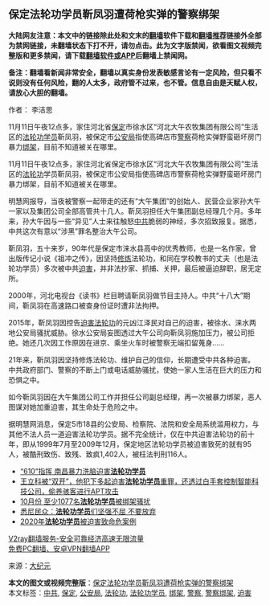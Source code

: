  <h2>保定法轮功学员靳凤羽遭荷枪实弹的警察绑架</h2> <p class="notice"><b>大陆网友注意：本文中的链接除此处和文末的<a href="https://github.com/bannedbook/fanqiang" >翻墙</a>软件下载和<a href="https://github.com/killgcd/justmysocks/blob/master/README.md">翻墙推荐</a>链接外全部为禁网链接，未翻墙状态下打不开，请勿点击。此为文字版禁闻，欲看图文视频完整版和更多禁闻，请下载<a href="https://github.com/bannedbook/fanqiang">翻墙软件或APP</a>后翻墙上禁闻网。</p><p>备注：翻墙看新闻非常安全，翻墙以真实身份发表敏感言论有一定风险，但只看不说则没有任何风险，翻的人太多，政府管不过来，也不管。信息自由是天赋人权，请放心大胆的翻墙。</b></p>  <div class="entry"> <p>作者： 李洁思</p> <p id="summary">11月11日午夜12点多，家住河北省<a href="https://www.bannedbook.org/bnews/tag/%E4%BF%9D%E5%AE%9A/" class="st_tag internal_tag" rel="tag" title="标签 保定 下的日志">保定</a>市徐水区“河北大午农牧集团有限公司”生活区的<a href="https://www.bannedbook.org/bnews/tag/%e6%b3%95%e8%bd%ae%e5%8a%9f%e5%ad%a6%e5%91%98/" class="st_tag internal_tag" rel="tag" title="标签 法轮功学员 下的日志">法轮功学员</a>靳凤羽，被保定市<a href="https://www.bannedbook.org/bnews/tag/%e5%85%ac%e5%ae%89%e5%b1%80/" class="st_tag internal_tag" rel="tag" title="标签 公安局 下的日志">公安局</a>指使高碑店市<a href="https://www.bannedbook.org/bnews/tag/%e8%ad%a6%e5%af%9f/" class="st_tag internal_tag" rel="tag" title="标签 警察 下的日志">警察</a>荷枪实弹野蛮砸坏房门暴力<a href="https://www.bannedbook.org/bnews/tag/%e7%bb%91%e6%9e%b6/" class="st_tag internal_tag" rel="tag" title="标签 绑架 下的日志">绑架</a>，目前不知道被关在哪里。</p> <p>11月11日午夜12点多，家住河北省保定市徐水区“河北大午农牧集团有限公司”生活区的<a href="https://www.bannedbook.org/bnews/tag/%e6%b3%95%e8%bd%ae%e5%8a%9f/" class="st_tag internal_tag" rel="tag" title="标签 法轮功 下的日志">法轮功</a>学员靳凤羽，被保定市公安局指使高碑店市警察荷枪实弹野蛮砸坏房门暴力绑架，目前不知道被关在哪里。</p>  <p>明慧网报导，当夜被警察一起带走的还有“大午集团”的创始人、民营企业家孙大午一家以及集团公司全部高管共十几人。靳凤羽担任大午集团副总经理几个月。多年来，孙大午因与一些“异见”人士来往触怒<a href="https://www.bannedbook.org/bnews/tag/%e4%b8%ad%e5%85%b1/" class="st_tag internal_tag" rel="tag" title="标签 中共 下的日志">中共</a>脆弱的神经，多次招致报复。据悉，中共这次有意以“涉黑”罪名整治大午公司。</p> <p>靳凤羽，五十来岁，90年代是保定市涞水县高中的优秀教师，也是一名作家，曾出版传记小说《祖冲之传》，因坚持<span class='wp_keywordlink'><a href="https://www.qi-gong.me/" title="气功修炼网" target="_blank">修炼</a></span>法轮功，和同在学校教书的丈夫（也是法轮功学员）多次被中共<a href="https://www.bannedbook.org/bnews/tag/%e8%bf%ab%e5%ae%b3/" class="st_tag internal_tag" rel="tag" title="标签 迫害 下的日志">迫害</a>，并非法抄家、抓捕、关押，最后被逼迫辞职，居无定所。</p> <p>2000年，河北电视台《读书》栏目聘请靳凤羽做节目主持人。中共“十八大”期间，靳凤羽在高速路口被查身份证时遭非法拘押。</p>  <p>2015年，靳凤羽因控告<span class='wp_keywordlink'><a href="https://www.bannedbook.org/forum11/topic278.html" title="评江泽民与中共相互利用迫害法轮功" target="_blank">迫害法轮功</a></span>的元凶江泽民对自己的迫害，被徐水、涞水两地公安局骚扰威胁。徐水公安局妄图透过大午公司向靳凤羽施加压力，被公司拒绝。她还几次因工作原因在进京、乘坐火车时被警察无端扣留蒐身……</p> <p>21年来，靳凤羽因坚持修炼法轮功、维护自己的信仰，长期遭受中共各种迫害。中共政府部门、警察的不断上门或电话威胁骚扰，使她一家人生活在巨大的压力和恐惧之中。</p> <p>如今靳凤羽因在大午集团公司工作并担任公司副总经理，再一次被暴力绑架，恶人图谋对她加重迫害，其生命处于危险之中。</p>  <p>据明慧网消息，保定5市18县的公安局、检察院、法院和安全局系统滥用权力，与其他不法人员一道迫害法轮功学员。据不完全统计，仅在中共迫害法轮功的前十年，即从1999年7月至2009年12月，保定地区法轮功学员被迫害致死的就有95人，被酷刑致伤、致残、致疯1,402人，被枉法判刑116人。</p> <ul class='op-related-articles' title='相关阅读'> <li><a href='https://www.bannedbook.org/bnews/cbnews/20201117/1432167.html' target='_blank'>“610”指挥 南昌暴力洗脑迫害<b>法轮功学员</b></a></li> <li><a href='https://www.bannedbook.org/bnews/bannedvideo/20201113/1430600.html' target='_blank'>王立科被“双开”，他犯下多起迫害<b>法轮功学员</b>重罪，还透过白手套控制智能科技公司，偷养骇客进行APT攻击</a></li> <li><a href='https://www.bannedbook.org/bnews/renquan/flg/20201113/1430471.html' target='_blank'>10月份 至少1077名<b>法轮功学员</b>被绑架骚扰</a></li> <li><a href='https://www.bannedbook.org/bnews/worldnews/20201112/1429985.html' target='_blank'>悉尼民众：<b>法轮功学员</b>们坚强不屈 不要放弃</a></li> <li><a href='https://www.bannedbook.org/bnews/renquan/flg/20201101/1423521.html' target='_blank'>2020年<b>法轮功学员</b>被迫害致命危案例</a></li> </ul> <p class="texttj"> <a href="https://www.bannedbook.org/forum23/topic22702.html" target="_blank">V2ray翻墙服务-安全可靠经济高速无限流量</a><br/> <a href="https://github.com/bannedbook/fanqiang/wiki/%E7%A6%81%E9%97%BB%E7%BD%91%E5%AE%89%E5%8D%93%E7%BF%BB%E5%A2%99%E6%96%B0%E9%97%BBAPP" target="_blank">免费PC翻墙、安卓VPN翻墙APP</a></p><p> 来源：<span class='wp_keywordlink_affiliate'><a href="http://www.epochtimes.com/" title="大纪元" target="_blank">大纪元</a></span> </p><a name='sharetosocial'></a>       <div><b>本文的图文或视频完整版</b>：<a href='https://www.bannedbook.org/bnews/cbnews/20201118/1432692.html'>保定法轮功学员靳凤羽遭荷枪实弹的警察绑架</a></div>  </div><!--END ENTRY--> <div class="postfooter"> <div>本文标签：<a href="https://www.bannedbook.org/bnews/tag/%e4%b8%ad%e5%85%b1/" rel="tag">中共</a>, <a href="https://www.bannedbook.org/bnews/tag/%E4%BF%9D%E5%AE%9A/" rel="tag">保定</a>, <a href="https://www.bannedbook.org/bnews/tag/%e5%85%ac%e5%ae%89%e5%b1%80/" rel="tag">公安局</a>, <a href="https://www.bannedbook.org/bnews/tag/%e6%b3%95%e8%bd%ae%e5%8a%9f/" rel="tag">法轮功</a>, <a href="https://www.bannedbook.org/bnews/tag/%e6%b3%95%e8%bd%ae%e5%8a%9f%e5%ad%a6%e5%91%98/" rel="tag">法轮功学员</a>, <a href="https://www.bannedbook.org/bnews/tag/%e7%bb%91%e6%9e%b6/" rel="tag">绑架</a>, <a href="https://www.bannedbook.org/bnews/tag/%e8%ad%a6%e5%af%9f/" rel="tag">警察</a>, <a href="https://www.bannedbook.org/bnews/tag/%E8%AD%A6%E5%AF%9F%E7%BB%91%E6%9E%B6/" rel="tag">警察绑架</a>, <a href="https://www.bannedbook.org/bnews/tag/%e8%bf%ab%e5%ae%b3/" rel="tag">迫害</a></div>  </div><!--END POSTFOOTER--> 
